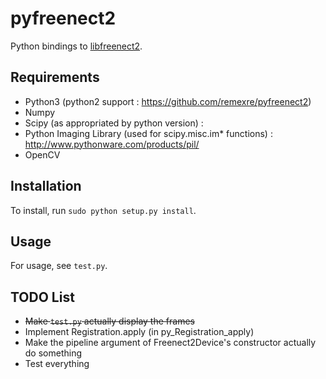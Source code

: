 pyfreenect2
===========

Python bindings to [libfreenect2](https://github.com/OpenKinect/libfreenect2).

Requirements
---------

- Python3 (python2 support : https://github.com/remexre/pyfreenect2)
- Numpy
- Scipy (as appropriated by python version) : 
- Python Imaging Library (used for scipy.misc.im* functions) : http://www.pythonware.com/products/pil/
- OpenCV

Installation
---------

To install, run `sudo python setup.py install`.

Usage
---------

For usage, see `test.py`.


TODO List
---------
 * ~~Make `test.py` actually display the frames~~
 * Implement Registration.apply (in py_Registration_apply)
 * Make the pipeline argument of Freenect2Device's constructor actually do something
 * Test everything

